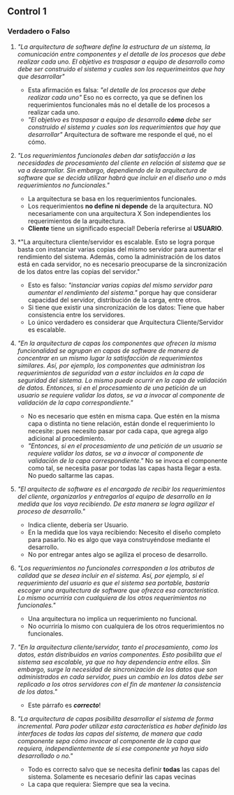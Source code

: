 ## Control 1
### Verdadero o Falso

1) *"La arquitectura de software define la estructura de un sistema, la comunicación entre componentes y el detalle de los procesos que debe realizar cada uno. El objetivo es traspasar a equipo de desarrollo como debe ser construido el sistema y cuales son los requerimeintos que hay que desarrollar"*
	- Esta afirmación es falsa: *"el detalle de los procesos que debe realizar cada uno"* Eso no es correcto, ya que se definen los requerimientos funcionales más no el detalle de los procesos a realizar cada uno.
	- *"El objetivo es traspasar a equipo de desarrollo **cómo** debe ser construido el sistema y cuales son los requerimientos que hay que desarrollar"* Arquitectura de software me responde el qué, no el cómo.

2) *"Los requerimientos funcionales deben dar satisfacción a las necesidades de procesamiento del cliente en relación al sistema que se va a desarrollar. Sin embargo, dependiendo de la arquitectura de software que se decida utilizar habrá que incluir en el diseño uno o más requerimientos no funcionales."*
	- La arquitectura se basa en los requerimientos funcionales. 
	- Los requerimientos **no define ni depende** de la arquitectura. NO necesariamente con una arquitectura X Son independientes los requerimientos de la arquitectura.
	- **Cliente** tiene un significado especial! Debería referirse al **USUARIO**.

3) *"La arquitectura cliente/servidor es escalable. Esto se logra porque basta con instanciar varias copias del mismo servidor para aumentar el rendimiento del sistema. Además, como la administración de los datos está en cada servidor, no es necesario preocuparse de la sincronización de los datos entre las copias del servidor."
	- Esto es falso: *"instanciar varias copias del mismo servidor para aumentar el rendimiento del sistema."* porque hay que considerar capacidad del servidor, distribución de la carga, entre otros.
	- Si tiene que existir una sincronización de los datos: Tiene que haber consistencia entre los servidores.
	- Lo único verdadero es considerar que Arquitectura Cliente/Servidor es escalable.

4) *"En la arquitectura de capas los componentes que ofrecen la misma funcionalidad se agrupan en capas de software de manera de concentrar en un mismo lugar la satisfacción de requerimientos similares. Así, por ejemplo, los componentes que administran los requerimientos de seguridad van a estar incluidos en la capa de seguridad del sistema. Lo mismo puede ocurrir en la capa de validación de datos. Entonces, si en el procesamiento de una petición de un usuario se requiere validar los datos, se va a invocar al componente de validación de la capa correspondiente."*
	-  No es necesario que estén en misma capa. Que estén en la misma capa o distinta no tiene relación, están donde el requerimiento lo necesite: pues necesito pasar por cada capa, que agrega algo adicional al procedimiento.
	- *"Entonces, si en el procesamiento de una petición de un usuario se requiere validar los datos, se va a invocar al componente de validación de la capa correspondiente."* No se invoca el componente como tal, se necesita pasar por todas las capas hasta llegar a esta. No puedo saltarme las capas.

5) *"El arquitecto de software es el encargado de recibir los requerimientos del cliente, organizarlos y entregarlos al equipo de desarrollo en la medida que los vaya recibiendo. De esta manera se logra agilizar el proceso de desarrollo."*
	- Indica cliente, debería ser Usuario.
	- En la medida que los vaya recibiendo: Necesito el diseño completo para pasarlo. No es algo que vaya construyéndose mediante el desarrollo.
	- No por entregar antes algo se agiliza el proceso de desarrollo.

6) *"Los requerimientos no funcionales corresponden a los atributos de calidad que se desea incluir en el sistema. Así, por ejemplo, si el requerimiento del usuario es que el sistema sea portable, bastaría escoger una arquitectura de software que ofrezca esa característica. Lo mismo ocurriría con cualquiera de los otros requerimientos no funcionales."*
	- Una arquitectura no implica un requerimiento no funcional.
	- No ocurriría lo mismo con cualquiera de los otros requerimientos no funcionales.

7) *"En la arquitectura cliente/servidor, tanto el procesamiento, como los datos, están distribuidos en varios componentes. Esto posibilita que el sistema sea escalable, ya que no hay dependencia entre ellos. Sin embargo, surge la necesidad de sincronización de los datos que son administrados en cada servidor, pues un cambio en los datos debe ser replicado a los otros servidores con el fin de mantener la consistencia de los datos."*
	- Este párrafo es ***correcto***!
8) *"La arquitectura de capas posibilita desarrollar el sistema de forma incremental. Para poder utilizar esta característica es haber definido las interfaces de todas las capas del sistema, de manera que cada componente sepa cómo invocar al componente de la capa que requiera, independientemente de si ese componente ya haya sido desarrollado o no."*
	- Todo es correcto salvo que se necesita definir **todas** las capas del sistema. Solamente es necesario definir las capas vecinas 
	- La capa que requiera: Siempre que sea la vecina.
	

